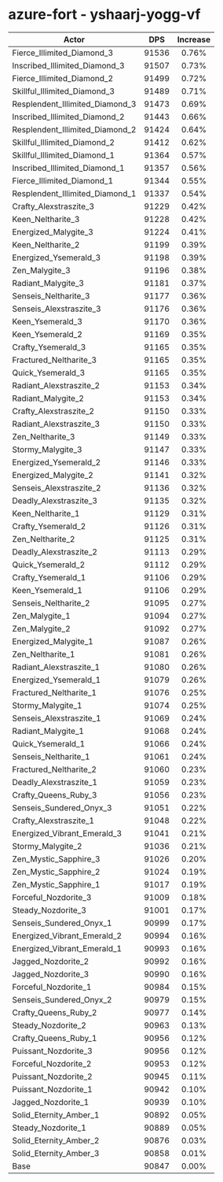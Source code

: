 # azure-fort - yshaarj-yogg-vf
| Actor | DPS | Increase |
|---|:---:|:---:|
|Fierce_Illimited_Diamond_3|91536|0.76%|
|Inscribed_Illimited_Diamond_3|91507|0.73%|
|Fierce_Illimited_Diamond_2|91499|0.72%|
|Skillful_Illimited_Diamond_3|91489|0.71%|
|Resplendent_Illimited_Diamond_3|91473|0.69%|
|Inscribed_Illimited_Diamond_2|91443|0.66%|
|Resplendent_Illimited_Diamond_2|91424|0.64%|
|Skillful_Illimited_Diamond_2|91412|0.62%|
|Skillful_Illimited_Diamond_1|91364|0.57%|
|Inscribed_Illimited_Diamond_1|91357|0.56%|
|Fierce_Illimited_Diamond_1|91344|0.55%|
|Resplendent_Illimited_Diamond_1|91337|0.54%|
|Crafty_Alexstraszite_3|91229|0.42%|
|Keen_Neltharite_3|91228|0.42%|
|Energized_Malygite_3|91224|0.41%|
|Keen_Neltharite_2|91199|0.39%|
|Energized_Ysemerald_3|91198|0.39%|
|Zen_Malygite_3|91196|0.38%|
|Radiant_Malygite_3|91181|0.37%|
|Senseis_Neltharite_3|91177|0.36%|
|Senseis_Alexstraszite_3|91176|0.36%|
|Keen_Ysemerald_3|91170|0.36%|
|Keen_Ysemerald_2|91169|0.35%|
|Crafty_Ysemerald_3|91165|0.35%|
|Fractured_Neltharite_3|91165|0.35%|
|Quick_Ysemerald_3|91165|0.35%|
|Radiant_Alexstraszite_2|91153|0.34%|
|Radiant_Malygite_2|91153|0.34%|
|Crafty_Alexstraszite_2|91150|0.33%|
|Radiant_Alexstraszite_3|91150|0.33%|
|Zen_Neltharite_3|91149|0.33%|
|Stormy_Malygite_3|91147|0.33%|
|Energized_Ysemerald_2|91146|0.33%|
|Energized_Malygite_2|91141|0.32%|
|Senseis_Alexstraszite_2|91136|0.32%|
|Deadly_Alexstraszite_3|91135|0.32%|
|Keen_Neltharite_1|91129|0.31%|
|Crafty_Ysemerald_2|91126|0.31%|
|Zen_Neltharite_2|91125|0.31%|
|Deadly_Alexstraszite_2|91113|0.29%|
|Quick_Ysemerald_2|91112|0.29%|
|Crafty_Ysemerald_1|91106|0.29%|
|Keen_Ysemerald_1|91106|0.29%|
|Senseis_Neltharite_2|91095|0.27%|
|Zen_Malygite_1|91094|0.27%|
|Zen_Malygite_2|91092|0.27%|
|Energized_Malygite_1|91087|0.26%|
|Zen_Neltharite_1|91081|0.26%|
|Radiant_Alexstraszite_1|91080|0.26%|
|Energized_Ysemerald_1|91079|0.26%|
|Fractured_Neltharite_1|91076|0.25%|
|Stormy_Malygite_1|91074|0.25%|
|Senseis_Alexstraszite_1|91069|0.24%|
|Radiant_Malygite_1|91068|0.24%|
|Quick_Ysemerald_1|91066|0.24%|
|Senseis_Neltharite_1|91061|0.24%|
|Fractured_Neltharite_2|91060|0.23%|
|Deadly_Alexstraszite_1|91059|0.23%|
|Crafty_Queens_Ruby_3|91056|0.23%|
|Senseis_Sundered_Onyx_3|91051|0.22%|
|Crafty_Alexstraszite_1|91048|0.22%|
|Energized_Vibrant_Emerald_3|91041|0.21%|
|Stormy_Malygite_2|91036|0.21%|
|Zen_Mystic_Sapphire_3|91026|0.20%|
|Zen_Mystic_Sapphire_2|91024|0.19%|
|Zen_Mystic_Sapphire_1|91017|0.19%|
|Forceful_Nozdorite_3|91009|0.18%|
|Steady_Nozdorite_3|91001|0.17%|
|Senseis_Sundered_Onyx_1|90999|0.17%|
|Energized_Vibrant_Emerald_2|90994|0.16%|
|Energized_Vibrant_Emerald_1|90993|0.16%|
|Jagged_Nozdorite_2|90992|0.16%|
|Jagged_Nozdorite_3|90990|0.16%|
|Forceful_Nozdorite_1|90984|0.15%|
|Senseis_Sundered_Onyx_2|90979|0.15%|
|Crafty_Queens_Ruby_2|90977|0.14%|
|Steady_Nozdorite_2|90963|0.13%|
|Crafty_Queens_Ruby_1|90956|0.12%|
|Puissant_Nozdorite_3|90956|0.12%|
|Forceful_Nozdorite_2|90953|0.12%|
|Puissant_Nozdorite_2|90945|0.11%|
|Puissant_Nozdorite_1|90942|0.10%|
|Jagged_Nozdorite_1|90939|0.10%|
|Solid_Eternity_Amber_1|90892|0.05%|
|Steady_Nozdorite_1|90889|0.05%|
|Solid_Eternity_Amber_2|90876|0.03%|
|Solid_Eternity_Amber_3|90858|0.01%|
|Base|90847|0.00%|

